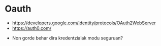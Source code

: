 # Oauth

- https://developers.google.com/identity/protocols/OAuth2WebServer
- https://auth0.com/

* Non gorde behar dira kredentzialak modu seguruan?